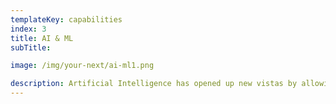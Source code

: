 ```yaml
---
templateKey: capabilities
index: 3
title: AI & ML
subTitle:

image: /img/your-next/ai-ml1.png

description: Artificial Intelligence has opened up new vistas by allowing intelligent decision making, forecasting and bringing significant efficiency gains. Organisations across the globe are realising the value that can be extracted from their existing data by employing AI & ML. In addition to self hosted AI ML infrastructure, pay-as-you-go offerings from major cloud providers has made available advanced level machine learning to anyone for a fraction of the cost. Image and text recognition, code-less model generation are some of the services that can be leveraged. We help our clients leverage this technology to deliver measurable business value.
---
```


